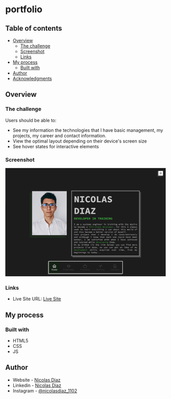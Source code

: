 # portfolio

## Table of contents

- [Overview](#overview)
  - [The challenge](#the-challenge)
  - [Screenshot](#screenshot)
  - [Links](#links)
- [My process](#my-process)
  - [Built with](#built-with)
- [Author](#author)
- [Acknowledgments](#acknowledgments)

## Overview

### The challenge

Users should be able to:

- See my information the technologies that I have basic management, my projects, my career and contact information.
- View the optimal layout depending on their device's screen size
- See hover states for interactive elements

### Screenshot

![](./media/images/preview/home.png)

### Links

- Live Site URL: [Live Site](https://github.com/nicolas1102/nicolas-portfolio)

## My process

### Built with

- HTML5 
- CSS
- JS

## Author

- Website - [Nicolas Diaz](https://nicolas1102.github.io/portfolio/)
- Linkedin - [Nicolas Diaz](www.linkedin.com/in/nicolas-diaz-vargas)
- Instagram - [@nicolasdiaz_1102](https://www.instagram.com/nicolasdiaz_1102/?theme=dark)
